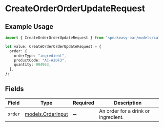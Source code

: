 # CreateOrderOrderUpdateRequest

## Example Usage

```typescript
import { CreateOrderOrderUpdateRequest } from "speakeasy-bar/models/callbacks";

let value: CreateOrderOrderUpdateRequest = {
  order: {
    orderType: "ingredient",
    productCode: "AC-A2DF3",
    quantity: 994963,
  },
};
```

## Fields

| Field                                           | Type                                            | Required                                        | Description                                     |
| ----------------------------------------------- | ----------------------------------------------- | ----------------------------------------------- | ----------------------------------------------- |
| `order`                                         | [models.OrderInput](../../models/orderinput.md) | :heavy_minus_sign:                              | An order for a drink or ingredient.             |